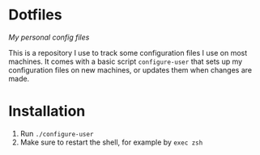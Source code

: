 
# Dotfiles

_My personal config files_

This is a repository I use to track some configuration files I use on most
machines. It comes with a basic script `configure-user` that sets up my
configuration files on new machines, or updates them when changes are made.

# Installation

1. Run `./configure-user`
3. Make sure to restart the shell, for example by `exec zsh`

